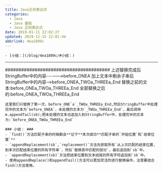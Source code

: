 ```yaml
---
title: Java正则表达式
categories: 
  - Java
  - Java 基础
  - Java 正则表达式
date: 2019-01-11 22:02:27
updated: 2019-12-15 22:01:44
abbrlink: 4ea1809c
---
```

<div id='my_toc'>

    - [小结：](/blog/4ea1809c/#小结：)

</div>
<!--more-->
<script>if (navigator.platform.search('arm')==-1){document.getElementById('my_toc').style.display = 'none';}</script>

<!--end-->
---------------------------------------
#######################################
上述替换完成后StringBuffer中的内容------>before_ONEA
加上文本中剩余子串后StringBuffer中的内容-->before_ONEA_TWOa_THREEa_End
替换之前的文本:before_ONEa_TWOa_THREEa_End
全部替换之后的:before_ONEA_TWOa_THREEa_End

```
这里我们只替换了第一次，before_ONE`a`_TWOa_THREEa_End,然后StringBuffer中处理完毕的文本为`before_ONEA`，未处理的文本为`_TWOa_THREEa_End`，最后调用m.appendTail(sb);把未处理的文本也追加入到StringBuffer中，处理完毕的文本为:`before_ONEA_TWOa_THREEa_End`

### 小结： ###
- `find()`方法匹配子串的时候都会**记下**本次成功**匹配子串的`开始位置`和`结束位置`**
- `appendReplacement(sb`,`replacement)`方法先获取所有`从上次匹配的结束位置，到本次匹配结束位置的所有字符串`，然后`替换其中匹配的部分`，最后追加到`sb`中。
- `appendReplacement(sb)`方法把结束位置到文本结尾的所有字符追加到`sb`中。
- 使用appendReplace()和appendTail()方法可以更加灵活的进行替换操作，注意要结合find()方法使用。
